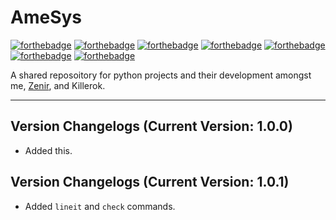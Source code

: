 # AmeSys
[![forthebadge](https://forthebadge.com/images/badges/built-with-love.svg)](https://forthebadge.com) [![forthebadge](https://forthebadge.com/images/badges/built-by-developers.svg)](https://forthebadge.com) [![forthebadge](https://forthebadge.com/images/badges/made-with-markdown.svg)](https://forthebadge.com) [![forthebadge](https://forthebadge.com/images/badges/made-with-python.svg)](https://forthebadge.com) [![forthebadge](https://forthebadge.com/images/badges/open-source.svg)](https://forthebadge.com) [![forthebadge](https://forthebadge.com/images/badges/powered-by-coffee.svg)](https://forthebadge.com) [![forthebadge](https://forthebadge.com/images/badges/uses-badges.svg)](https://forthebadge.com)

A shared reposoitory for python projects and their development amongst me, [Zenir](https://github.com/zeniraltis), and Killerok.

---

## Version Changelogs (Current Version: 1.0.0)

- Added this.

## Version Changelogs (Current Version: 1.0.1)

- Added `lineit` and `check` commands.
